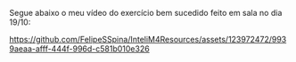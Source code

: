 Segue abaixo o meu vídeo do exercício bem sucedido feito em sala no dia 19/10:

https://github.com/FelipeSSpina/InteliM4Resources/assets/123972472/9939aeaa-afff-444f-996d-c581b010e326

